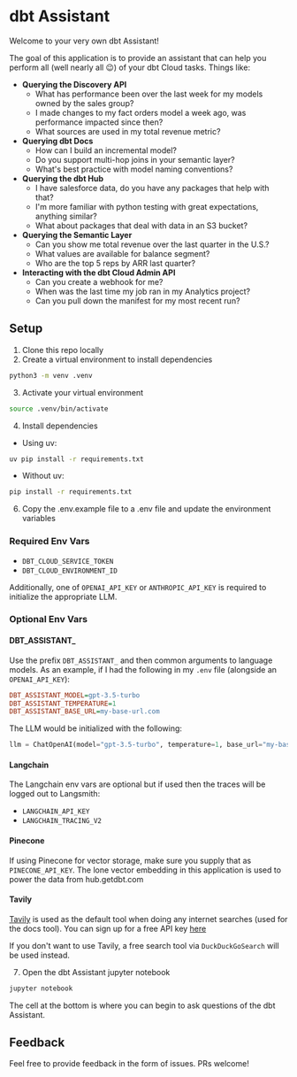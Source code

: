 # dbt Assistant

Welcome to your very own dbt Assistant!

The goal of this application is to provide an assistant that can help you perform all (well nearly all :wink:) of your dbt Cloud tasks.  Things like:

- **Querying the Discovery API**
  - What has performance been over the last week for my models owned by the sales group?
  - I made changes to my fact orders model a week ago, was performance impacted since then?
  - What sources are used in my total revenue metric?
- **Querying dbt Docs**
  - How can I build an incremental model?
  - Do you support multi-hop joins in your semantic layer?
  - What's best practice with model naming conventions?
- **Querying the dbt Hub**
  - I have salesforce data, do you have any packages that help with that?
  - I'm more familiar with python testing with great expectations, anything similar?
  - What about packages that deal with data in an S3 bucket?
- **Querying the Semantic Layer**
  - Can you show me total revenue over the last quarter in the U.S.?
  - What values are available for balance segment?
  - Who are the top 5 reps by ARR last quarter?
- **Interacting with the dbt Cloud Admin API**
  - Can you create a webhook for me?
  - When was the last time my job ran in my Analytics project?
  - Can you pull down the manifest for my most recent run?

## Setup

1. Clone this repo locally
2. Create a virtual environment to install dependencies
```sh
python3 -m venv .venv
```
3. Activate your virtual environment
```sh
source .venv/bin/activate
```
4. Install dependencies 
- Using uv:
```sh
uv pip install -r requirements.txt
```
- Without uv:
```sh
pip install -r requirements.txt
```
6. Copy the .env.example file to a .env file and update the environment variables

### Required Env Vars

- `DBT_CLOUD_SERVICE_TOKEN`
- `DBT_CLOUD_ENVIRONMENT_ID`

Additionally, one of `OPENAI_API_KEY` or `ANTHROPIC_API_KEY` is required to initialize the appropriate LLM.

### Optional Env Vars

#### DBT_ASSISTANT_

Use the prefix `DBT_ASSISTANT_` and then common arguments to language models.  As an example, if I had the following in my `.env` file (alongside an `OPENAI_API_KEY`):
```cfg
DBT_ASSISTANT_MODEL=gpt-3.5-turbo
DBT_ASSISTANT_TEMPERATURE=1
DBT_ASSISTANT_BASE_URL=my-base-url.com
```

The LLM would be initialized with the following:
```python
llm = ChatOpenAI(model="gpt-3.5-turbo", temperature=1, base_url="my-base-url.com")
```

#### Langchain
The Langchain env vars are optional but if used then the traces will be logged out to Langsmith:
- `LANGCHAIN_API_KEY`
- `LANGCHAIN_TRACING_V2`

#### Pinecone
If using Pinecone for vector storage, make sure you supply that as `PINECONE_API_KEY`.  The lone vector embedding in this application is used to power the data from hub.getdbt.com

#### Tavily
[Tavily](https://tavily.com/) is used as the default tool when doing any internet searches (used for the docs tool).  You can sign up for a free API key [here](https://tavily.us.auth0.com/u/signup?state=hKFo2SA1MEN3T1NrT09uTnV3bHRKSnZqZjI0RzNXYjVRbWc0caFur3VuaXZlcnNhbC1sb2dpbqN0aWTZIG93bmlzOUpGaXM2Zl9kS2dJcmVOY281Q0FOa25hTXFXo2NpZNkgUlJJQXZ2WE5GeHBmVFdJb3pYMW1YcUxueVVtWVNUclE)

If you don't want to use Tavily, a free search tool via `DuckDuckGoSearch` will be used instead.

7. Open the dbt Assistant jupyter notebook
```sh
jupyter notebook
```

The cell at the bottom is where you can begin to ask questions of the dbt Assistant.

## Feedback

Feel free to provide feedback in the form of issues.  PRs welcome!